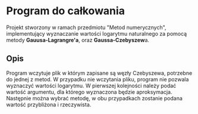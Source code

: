 # Program do całkowania
Projekt stworzony w ramach przedmiotu "Metod numerycznych", implementujący wyznaczanie wartości logarytmu naturalnego za pomocą metody **Gauusa-Lagrangre'a**, oraz **Gaussa-Czebyszew**a.

## Opis
Program wczytuje plik w którym zapisane są węzły Czebyszewa, potrzebne do jednej z metod. W przypadku nie wczytania pliku, program nie pozwala wyznaczyć wartości logarytmu. W pierwszej kolejności należy podać wartość argumentu, dla którego wyznaczona będzie aproksymacja. Następnie można wybrać metodę, w obu przypadkach zostanie podana wartość przybliżona i rzeczywista.
 

 

